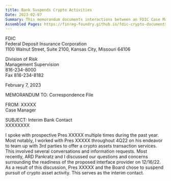```yaml
---
title: Bank Suspends Crypto Activities
Date: 2023-02-07
Summary: This memorandum documents interactions between an FDIC Case Manager and a prospective bank president regarding the bank's interest in offering crypto assets transaction services in partnership with third parties. The document notes that throughout the fourth quarter of 2022, there were several conversations and information requests related to this endeavor. Following a discussion with FDIC representatives about concerns regarding the readiness of the proposed interface provider, the prospective president and the bank's Board decided to suspend their pursuit of crypto asset activity. (AI-generated)
Assembled Pages: https://finreg-foundry.github.io/fdic-crypto-documents//assets/assembled_pages/document_42403.pdf
---
```

FDIC  
Federal Deposit Insurance Corporation  
1100 Walnut Street, Suite 2100, Kansas City, Missouri 64106  

Division of Risk  
Management Supervision  
816-234-8000  
Fax 816-234-8182  

February 7, 2023  

MEMORANDUM TO:  Correspondence File  

FROM:  XXXXX  
Case Manager  

SUBJECT:  Interim Bank Contact  
XXXXXXXX  

I spoke with prospective Pres XXXXX multiple times during the past year. Most notably, I worked with Pres XXXXX throughout 4Q22 on his endeavor to team up with 3rd parties to offer a crypto assets transaction services. This involved several conversations and information requests. Most recently, ARD Pankratz and I discussed our questions and concerns surrounding the readiness of the proposed interface provider on 12/16/22. As a result of this discussion, Pres XXXXX and the Board chose to suspend pursuit of crypto asset activity. This serves as the interim contact.